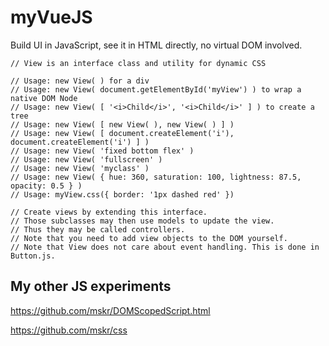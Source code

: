 # myVueJS

Build UI in JavaScript, see it in HTML directly, no virtual DOM involved.

```
// View is an interface class and utility for dynamic CSS

// Usage: new View( ) for a div
// Usage: new View( document.getElementById('myView') ) to wrap a native DOM Node
// Usage: new View( [ '<i>Child</i>', '<i>Child</i>' ] ) to create a tree
// Usage: new View( [ new View( ), new View( ) ] )
// Usage: new View( [ document.createElement('i'), document.createElement('i') ] )
// Usage: new View( 'fixed bottom flex' )
// Usage: new View( 'fullscreen' )
// Usage: new View( 'myclass' )
// Usage: new View( { hue: 360, saturation: 100, lightness: 87.5, opacity: 0.5 } )
// Usage: myView.css({ border: '1px dashed red' })

// Create views by extending this interface.
// Those subclasses may then use models to update the view.
// Thus they may be called controllers.
// Note that you need to add view objects to the DOM yourself.
// Note that View does not care about event handling. This is done in Button.js.
```

## My other JS experiments

https://github.com/mskr/DOMScopedScript.html

https://github.com/mskr/css
